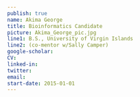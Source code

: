 ```yaml
---
publish: true
name: Akima George
title: Bioinformatics Candidate
picture: Akima_George_pic.jpg
line1: B.S., University of Virgin Islands
line2: (co-mentor w/Sally Camper)
google-scholar: 
CV:
linked-in: 
twitter:
email:
start-date: 2015-01-01
---
```


